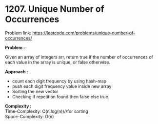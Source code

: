 # 1207. Unique Number of Occurrences

Problem link: https://leetcode.com/problems/unique-number-of-occurrences/

**Problem :**<br>

Given an array of integers arr, return true if the number of occurrences of each value in the array is unique, or false otherwise.<br>

**Approach :**<br>

- count each digit frequency by using hash-map
- push each digit frequency value inside new array
- Sorting the new vector
- Checking if repetition found then false else true.

**Complexity :**<br>
Time-Complexity: O(n.log(n))//for sorting<br>
Space-Complexity: O(n)<br>
